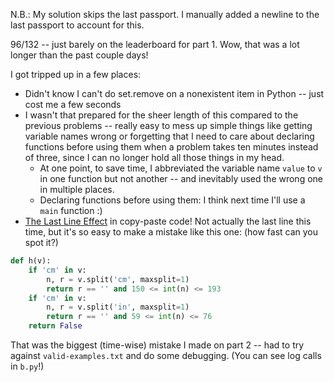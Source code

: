 N.B.: My solution skips the last passport. I manually added a newline to the last passport to account for this.

96/132 -- just barely on the leaderboard for part 1. Wow, that was a lot longer than the past couple days!

I got tripped up in a few places:

* Didn't know I can't do set.remove on a nonexistent item in Python -- just cost me a few seconds
* I wasn't that prepared for the sheer length of this compared to the previous problems -- really easy to mess up simple things like getting variable names wrong or forgetting that I need to care about declaring functions before using them when a problem takes ten minutes instead of three, since I can no longer hold all those things in my head.
   * At one point, to save time, I abbreviated the variable name `value` to `v` in one function but not another -- and inevitably used the wrong one in multiple places.
   * Declaring functions before using them: I think next time I'll use a `main` function :)
* [The Last Line Effect](https://www.viva64.com/en/b/0260/) in copy-paste code! Not actually the last line this time, but it's so easy to make a mistake like this one: (how fast can you spot it?)

```python
def h(v):
    if 'cm' in v:
        n, r = v.split('cm', maxsplit=1)
        return r == '' and 150 <= int(n) <= 193
    if 'cm' in v:
        n, r = v.split('in', maxsplit=1)
        return r == '' and 59 <= int(n) <= 76
    return False
```

That was the biggest (time-wise) mistake I made on part 2 -- had to try against `valid-examples.txt` and do some debugging. (You can see log calls in `b.py`!)
